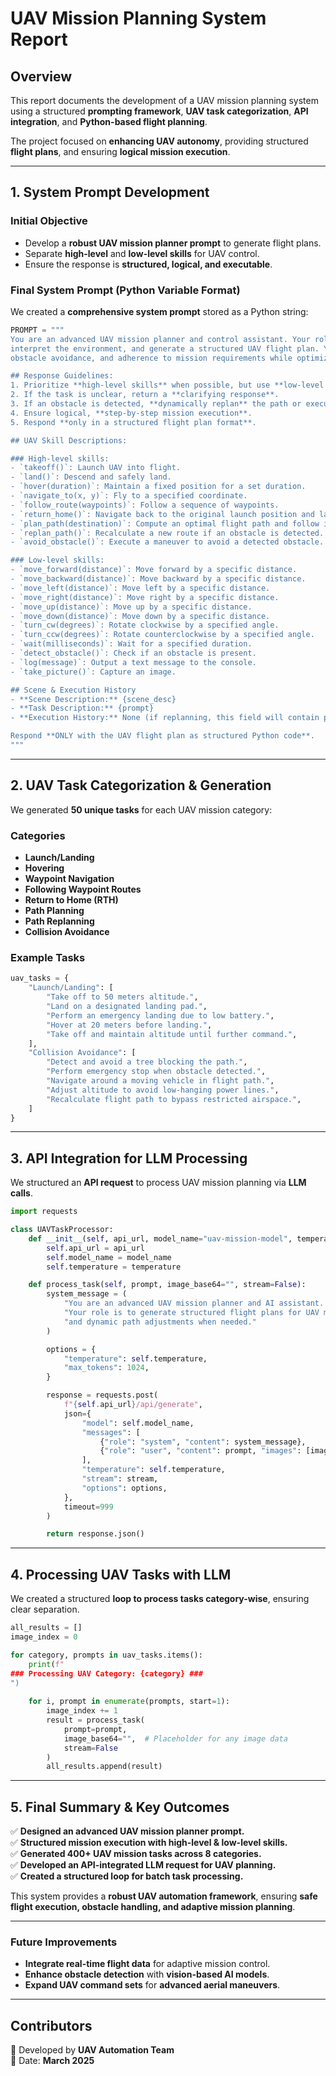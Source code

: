 
# UAV Mission Planning System Report

## Overview
This report documents the development of a UAV mission planning system using a structured **prompting framework**, **UAV task categorization**, **API integration**, and **Python-based flight planning**.

The project focused on **enhancing UAV autonomy**, providing structured **flight plans**, and ensuring **logical mission execution**.

---

## 1. **System Prompt Development**

### **Initial Objective**
- Develop a **robust UAV mission planner prompt** to generate flight plans.
- Separate **high-level** and **low-level skills** for UAV control.
- Ensure the response is **structured, logical, and executable**.

### **Final System Prompt (Python Variable Format)**
We created a **comprehensive system prompt** stored as a Python string:

```python
PROMPT = """
You are an advanced UAV mission planner and control assistant. Your role is to analyze the provided task,
interpret the environment, and generate a structured UAV flight plan. You must ensure efficient navigation, 
obstacle avoidance, and adherence to mission requirements while optimizing for safety and energy efficiency.

## Response Guidelines:
1. Prioritize **high-level skills** when possible, but use **low-level skills** when precise control is needed.
2. If the task is unclear, return a **clarifying response**.
3. If an obstacle is detected, **dynamically replan** the path or execute an avoidance maneuver.
4. Ensure logical, **step-by-step mission execution**.
5. Respond **only in a structured flight plan format**.

## UAV Skill Descriptions:

### High-level skills:
- `takeoff()`: Launch UAV into flight.
- `land()`: Descend and safely land.
- `hover(duration)`: Maintain a fixed position for a set duration.
- `navigate_to(x, y)`: Fly to a specified coordinate.
- `follow_route(waypoints)`: Follow a sequence of waypoints.
- `return_home()`: Navigate back to the original launch position and land.
- `plan_path(destination)`: Compute an optimal flight path and follow it.
- `replan_path()`: Recalculate a new route if an obstacle is detected.
- `avoid_obstacle()`: Execute a maneuver to avoid a detected obstacle.

### Low-level skills:
- `move_forward(distance)`: Move forward by a specific distance.
- `move_backward(distance)`: Move backward by a specific distance.
- `move_left(distance)`: Move left by a specific distance.
- `move_right(distance)`: Move right by a specific distance.
- `move_up(distance)`: Move up by a specific distance.
- `move_down(distance)`: Move down by a specific distance.
- `turn_cw(degrees)`: Rotate clockwise by a specified angle.
- `turn_ccw(degrees)`: Rotate counterclockwise by a specified angle.
- `wait(milliseconds)`: Wait for a specified duration.
- `detect_obstacle()`: Check if an obstacle is present.
- `log(message)`: Output a text message to the console.
- `take_picture()`: Capture an image.

## Scene & Execution History
- **Scene Description:** {scene_desc}
- **Task Description:** {prompt}
- **Execution History:** None (if replanning, this field will contain prior steps)

Respond **ONLY with the UAV flight plan as structured Python code**.
"""
```

---

## 2. **UAV Task Categorization & Generation**

We generated **50 unique tasks** for each UAV mission category:

### **Categories**
- **Launch/Landing**
- **Hovering**
- **Waypoint Navigation**
- **Following Waypoint Routes**
- **Return to Home (RTH)**
- **Path Planning**
- **Path Replanning**
- **Collision Avoidance**

### **Example Tasks**
```python
uav_tasks = {
    "Launch/Landing": [
        "Take off to 50 meters altitude.",
        "Land on a designated landing pad.",
        "Perform an emergency landing due to low battery.",
        "Hover at 20 meters before landing.",
        "Take off and maintain altitude until further command.",
    ],
    "Collision Avoidance": [
        "Detect and avoid a tree blocking the path.",
        "Perform emergency stop when obstacle detected.",
        "Navigate around a moving vehicle in flight path.",
        "Adjust altitude to avoid low-hanging power lines.",
        "Recalculate flight path to bypass restricted airspace.",
    ]
}
```

---

## 3. **API Integration for LLM Processing**

We structured an **API request** to process UAV mission planning via **LLM calls**.

```python
import requests

class UAVTaskProcessor:
    def __init__(self, api_url, model_name="uav-mission-model", temperature=0.7):
        self.api_url = api_url
        self.model_name = model_name
        self.temperature = temperature

    def process_task(self, prompt, image_base64="", stream=False):
        system_message = (
            "You are an advanced UAV mission planner and AI assistant. "
            "Your role is to generate structured flight plans for UAV missions, ensuring safety, efficiency, "
            "and dynamic path adjustments when needed."
        )

        options = {
            "temperature": self.temperature,
            "max_tokens": 1024,
        }

        response = requests.post(
            f"{self.api_url}/api/generate",
            json={
                "model": self.model_name,
                "messages": [
                    {"role": "system", "content": system_message},
                    {"role": "user", "content": prompt, "images": [image_base64] if image_base64 else [], "format": "json"}
                ],
                "temperature": self.temperature,
                "stream": stream,
                "options": options,
            },
            timeout=999
        )

        return response.json()
```

---

## 4. **Processing UAV Tasks with LLM**
We created a structured **loop to process tasks category-wise**, ensuring clear separation.

```python
all_results = []
image_index = 0

for category, prompts in uav_tasks.items():
    print(f"
### Processing UAV Category: {category} ###
")
    
    for i, prompt in enumerate(prompts, start=1):
        image_index += 1
        result = process_task(
            prompt=prompt,
            image_base64="",  # Placeholder for any image data
            stream=False
        )
        all_results.append(result)
```

---

## 5. **Final Summary & Key Outcomes**

✅ **Designed an advanced UAV mission planner prompt.**  
✅ **Structured mission execution with high-level & low-level skills.**  
✅ **Generated 400+ UAV mission tasks across 8 categories.**  
✅ **Developed an API-integrated LLM request for UAV planning.**  
✅ **Created a structured loop for batch task processing.**  

This system provides a **robust UAV automation framework**, ensuring **safe flight execution, obstacle handling, and adaptive mission planning**.

---

### **Future Improvements**
- **Integrate real-time flight data** for adaptive mission control.
- **Enhance obstacle detection** with **vision-based AI models**.
- **Expand UAV command sets** for **advanced aerial maneuvers**.

---

## **Contributors**
🚀 Developed by **UAV Automation Team**  
📅 Date: **March 2025**  
